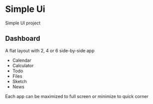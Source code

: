 # Simple Ui
Simple UI project

## Dashboard

A flat layout with 2, 4 or 6 side-by-side app
- Calendar
- Calculator
- Todo
- Files
- Sketch
- News

Each app can be maximized to full screen or minimize to quick corner
